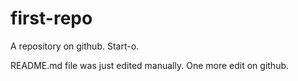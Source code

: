 # first-repo
A repository on github. Start-o.

README.md file was just edited manually. One more edit on github.
